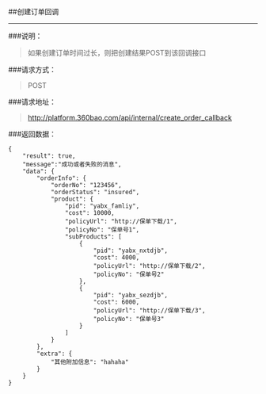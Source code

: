 ##创建订单回调

------------
###说明：
> 如果创建订单时间过长，则把创建结果POST到该回调接口

###请求方式：
> POST

###请求地址：
> http://platform.360bao.com/api/internal/create_order_callback
  
###返回数据：
```
{
	"result": true,
    "message":"成功或者失败的消息",
	"data": {
		"orderInfo": {
			"orderNo": "123456",
			"orderStatus": "insured",
			"product": {
				"pid": "yabx_famliy",
				"cost": 10000,
				"policyUrl": "http://保单下载/1",
				"policyNo": "保单号1",
				"subProducts": [
					{
						"pid": "yabx_nxtdjb",
						"cost": 4000,
						"policyUrl": "http://保单下载/2",
						"policyNo": "保单号2"
					},
					{
						"pid": "yabx_sezdjb",
						"cost": 6000,
						"policyUrl": "http://保单下载/3",
						"policyNo": "保单号3"
					}
				]
			}
		},
		"extra": {
			"其他附加信息": "hahaha"
		}
	}
}
```



